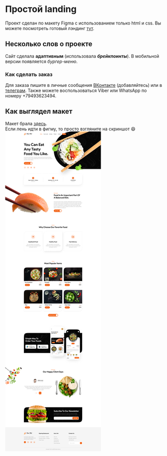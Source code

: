 # Простой landing

Проект сделан по макету Figma с использованием только html и css.
Вы можете посмотреть готовый лэндинг [тут](https://natalika-frontend.github.io/PortfolioRestaurantLanding/).

## Несколько слов о проекте
Сайт сделала **адаптивным** (использовала ***брейкпоинты***). В мобильной версии появляется *бургер-меню*.

### Как сделать заказ
Для заказа пишите в личные сообщения [ВКонтакте](https://vk.com/natallikar) (добавляйтесь) или в [телеграм](https://t.me/Natalyaroma). Также можете воспользоваться Viber или WhatsApp по номеру +79493623494.

## Как выглядел макет

Макет брала [здесь](https://www.figma.com/file/HHyBI1g24kKpW8moabTEH1/%D0%A0%D0%B5%D1%81%D1%82%D0%BE%D1%80%D0%B0%D0%BD). <br>
Если лень идти в фигму, то просто взгляните на скриншот :smile:
![скриншот](https://github.com/Natalika-frontend/PortfolioRestaurantLanding/blob/master/index.jpg)
